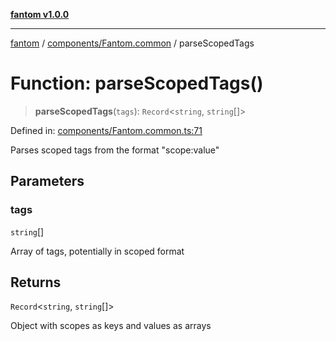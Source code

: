 [**fantom v1.0.0**](../../../README.md)

***

[fantom](../../../README.md) / [components/Fantom.common](../README.md) / parseScopedTags

# Function: parseScopedTags()

> **parseScopedTags**(`tags`): `Record`\<`string`, `string`[]\>

Defined in: [components/Fantom.common.ts:71](https://github.com/ispyhumanfly/fantom/blob/002f113e9685876d0f3f498ccd9514f78e641ee6/components/Fantom.common.ts#L71)

Parses scoped tags from the format "scope:value"

## Parameters

### tags

`string`[]

Array of tags, potentially in scoped format

## Returns

`Record`\<`string`, `string`[]\>

Object with scopes as keys and values as arrays
